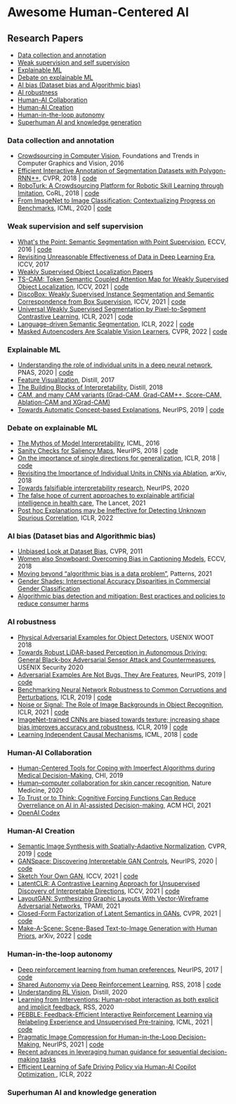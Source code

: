 # Awesome Human-Centered AI

## Research Papers

* [Data collection and annotation](#data-collection-and-annotation)
* [Weak supervision and self supervision](#weak-supervision-and-self-supervision)
* [Explainable ML](#explainable-ml)
* [Debate on explainable ML](#debate-on-explainable-ml)
* [AI bias (Dataset bias and Algorithmic bias)](#ai-bias-dataset-bias-and-algorithmic-bias)
* [AI robustness](#ai-robustness)
* [Human-AI Collaboration](#human-ai-collaboration)
* [Human-AI Creation](#human-ai-creation)
* [Human-in-the-loop autonomy](#human-in-the-loop-autonomy)
* [Superhuman AI and knowledge generation](#superhuman-ai-and-knowledge-generation)


### Data collection and annotation

- [Crowdsourcing in Computer Vision](https://arxiv.org/abs/1611.02145), Foundations and Trends in Computer Graphics and Vision, 2016
- [Efficient Interactive Annotation of Segmentation Datasets with Polygon-RNN++](https://arxiv.org/abs/1803.09693), CVPR, 2018 | [code](http://www.cs.toronto.edu/polyrnn/)
- [RoboTurk: A Crowdsourcing Platform for Robotic Skill Learning through Imitation](https://arxiv.org/abs/1811.02790), CoRL, 2018 | [code](https://roboturk.stanford.edu/)
- [From ImageNet to Image Classification: Contextualizing Progress on Benchmarks](https://arxiv.org/abs/2005.11295), ICML, 2020 | [code](https://github.com/MadryLab/ImageNetMultiLabel)

### Weak supervision and self supervision

- [What's the Point: Semantic Segmentation with Point Supervision](https://arxiv.org/abs/1506.02106), ECCV, 2016 | [code](https://github.com/abearman/whats-the-point1)
- [Revisiting Unreasonable Effectiveness of Data in Deep Learning Era](https://arxiv.org/abs/1707.02968), ICCV, 2017 
- [Weakly Supervised Object Localization Papers](https://github.com/xiaomengyc/Weakly-Supervised-Object-Localization)
- [TS-CAM: Token Semantic Coupled Attention Map for Weakly Supervised Object Localization](https://arxiv.org/abs/2103.14862), ICCV, 2021 | [code](https://github.com/vasgaowei/TS-CAM)
- [DiscoBox: Weakly Supervised Instance Segmentation and Semantic Correspondence from Box Supervision](https://arxiv.org/abs/2105.06464), ICCV, 2021 | [code](https://github.com/NVlabs/DiscoBox)
- [Universal Weakly Supervised Segmentation by Pixel-to-Segment Contrastive Learning](https://arxiv.org/abs/2105.00957), ICLR, 2021 | [code](https://github.com/twke18/SPML)
- [Language-driven Semantic Segmentation](https://arxiv.org/abs/2201.03546), ICLR, 2022 | [code](https://github.com/isl-org/lang-seg)
- [Masked Autoencoders Are Scalable Vision Learners](https://arxiv.org/abs/2111.06377), CVPR, 2022 | [code](https://github.com/facebookresearch/mae)

### Explainable ML

- [Understanding the role of individual units in a deep neural network](https://www.pnas.org/doi/10.1073/pnas.1907375117), PNAS, 2020 | [code](https://github.com/davidbau/dissect)
- [Feature Visualization](https://distill.pub/2017/feature-visualization/), Distill, 2017
- [The Building Blocks of Interpretability](https://distill.pub/2018/building-blocks/), Distill, 2018
- [CAM, and many CAM variants (Grad-CAM, Grad-CAM++, Score-CAM, Ablation-CAM and XGrad-CAM)](https://github.com/jacobgil/pytorch-grad-cam)
- [Towards Automatic Concept-based Explanations](https://arxiv.org/abs/1902.03129), NeurIPS, 2019 | [code](https://github.com/amiratag/ACE)

### Debate on explainable ML

- [The Mythos of Model Interpretability](https://arxiv.org/abs/1606.03490), ICML, 2016
- [Sanity Checks for Saliency Maps](https://arxiv.org/abs/1810.03292), NeurIPS, 2018 | [code](https://github.com/adebayoj/sanity_checks_saliency)
- [On the importance of single directions for generalization](https://arxiv.org/abs/1803.06959), ICLR, 2018 | [code](https://github.com/toshalpatel/Single-Directions)
- [Revisiting the Importance of Individual Units in CNNs via Ablation](https://arxiv.org/abs/1806.02891), arXiv, 2018
- [Towards falsifiable interpretability research](https://arxiv.org/abs/2010.12016), NeurIPS, 2020 
- [The false hope of current approaches to explainable artificial intelligence in health care](https://www.thelancet.com/journals/landig/article/PIIS2589-7500(21)00208-9/fulltext), The Lancet, 2021
- [Post hoc Explanations may be Ineffective for Detecting Unknown Spurious Correlation](https://openreview.net/forum?id=xNOVfCCvDpM), ICLR, 2022

### AI bias (Dataset bias and Algorithmic bias)

- [Unbiased Look at Dataset Bias](https://people.csail.mit.edu/torralba/publications/datasets_cvpr11.pdf), CVPR, 2011
- [Women also Snowboard: Overcoming Bias in Captioning Models](https://arxiv.org/abs/1803.09797), ECCV, 2018
- [Moving beyond “algorithmic bias is a data problem”](https://www.ncbi.nlm.nih.gov/pmc/articles/PMC8085589/), Patterns, 2021
- [Gender Shades: Intersectional Accuracy Disparities in Commercial Gender Classification](https://proceedings.mlr.press/v81/buolamwini18a/buolamwini18a.pdf)
- [Algorithmic bias detection and mitigation: Best practices and policies to reduce consumer harms](https://www.brookings.edu/research/algorithmic-bias-detection-and-mitigation-best-practices-and-policies-to-reduce-consumer-harms/)

### AI robustness

- [Physical Adversarial Examples for Object Detectors](https://arxiv.org/abs/1807.07769), USENIX WOOT 2018
- [Towards Robust LiDAR-based Perception in Autonomous Driving: General Black-box Adversarial Sensor Attack and Countermeasures](https://arxiv.org/abs/2006.16974), USENIX Security 2020
- [Adversarial Examples Are Not Bugs, They Are Features](https://arxiv.org/abs/1905.02175), NeurIPS, 2019 | [code](https://github.com/MadryLab/robustness)
- [Benchmarking Neural Network Robustness to Common Corruptions and Perturbations](https://arxiv.org/abs/1903.12261), ICLR, 2019 | [code](https://github.com/hendrycks/robustness)
- [Noise or Signal: The Role of Image Backgrounds in Object Recognition](https://arxiv.org/abs/2006.09994), ICLR, 2021 | [code](https://github.com/MadryLab/backgrounds_challenge)
- [ImageNet-trained CNNs are biased towards texture; increasing shape bias improves accuracy and robustness](https://arxiv.org/abs/1811.12231), ICLR, 2019 | [code](https://github.com/rgeirhos/Stylized-ImageNet)
- [Learning Independent Causal Mechanisms](https://arxiv.org/abs/1712.00961), ICML, 2018 | [code](https://github.com/kevtimova/licms)

### Human-AI Collaboration

- [Human-Centered Tools for Coping with Imperfect Algorithms during Medical Decision-Making](https://arxiv.org/abs/1902.02960), CHI, 2019
- [Human–computer collaboration for skin cancer recognition](https://www.nature.com/articles/s41591-020-0942-0), Nature Medicine, 2020
- [To Trust or to Think: Cognitive Forcing Functions Can Reduce Overreliance on AI in AI-assisted Decision-making](https://arxiv.org/abs/2102.09692), ACM HCI, 2021
- [OpenAI Codex](https://openai.com/blog/openai-codex/)

### Human-AI Creation

- [Semantic Image Synthesis with Spatially-Adaptive Normalization](https://arxiv.org/abs/1903.07291), CVPR, 2019 | [code](https://github.com/NVlabs/SPADE)
- [GANSpace: Discovering Interpretable GAN Controls](https://arxiv.org/abs/2004.02546), NeurIPS, 2020 | [code](https://github.com/harskish/ganspace)
- [Sketch Your Own GAN](https://arxiv.org/abs/2108.02774), ICCV, 2021 | [code](https://github.com/PeterWang512/GANSketching)
- [LatentCLR: A Contrastive Learning Approach for Unsupervised Discovery of Interpretable Directions](https://arxiv.org/abs/2104.00820), ICCV, 2021 | [code](https://github.com/catlab-team/latentclr)
- [LayoutGAN: Synthesizing Graphic Layouts With Vector-Wireframe Adversarial Networks](https://ieeexplore.ieee.org/document/8948239), TPAMI, 2021
- [Closed-Form Factorization of Latent Semantics in GANs](https://arxiv.org/abs/2007.06600), CVPR, 2021 | [code](https://github.com/genforce/sefa)
- [Make-A-Scene: Scene-Based Text-to-Image Generation with Human Priors](https://arxiv.org/abs/2203.13131), arXiv, 2022 | [code](https://github.com/CasualGANPapers/Make-A-Scene)

### Human-in-the-loop autonomy

- [Deep reinforcement learning from human preferences](https://arxiv.org/abs/1706.03741), NeurIPS, 2017 | [code](https://github.com/HumanCompatibleAI/imitation)
- [Shared Autonomy via Deep Reinforcement Learning](https://arxiv.org/abs/1802.01744), RSS, 2018 | [code](https://github.com/rddy/deepassist)
- [Understanding RL Vision](https://distill.pub/2020/understanding-rl-vision/), Distill, 2020
- [Learning from Interventions: Human-robot interaction as both explicit and implicit feedback](http://www.roboticsproceedings.org/rss16/p055.pdf), RSS, 2020 
- [PEBBLE: Feedback-Efficient Interactive Reinforcement Learning via Relabeling Experience and Unsupervised Pre-training](https://arxiv.org/abs/2106.05091), ICML, 2021 | [code](https://sites.google.com/view/icml21pebble)
- [Pragmatic Image Compression for Human-in-the-Loop Decision-Making](https://arxiv.org/abs/2108.04219), NeurIPS, 2021 | [code](https://github.com/rddy/pico)
- [Recent advances in leveraging human guidance for sequential decision-making tasks](https://link.springer.com/article/10.1007/s10458-021-09514-w?noAccess=true)
- [Efficient Learning of Safe Driving Policy via Human-AI Copilot Optimization ](https://openreview.net/forum?id=0cgU-BZp2ky), ICLR, 2022

### Superhuman AI and knowledge generation





